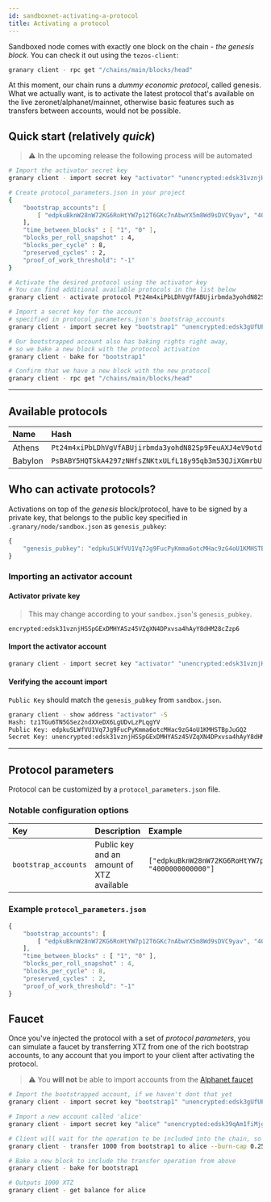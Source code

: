 ```yaml
---
id: sandboxnet-activating-a-protocol
title: Activating a protocol
---
```


Sandboxed node comes with exactly one block on the chain - *the genesis block*. You can check it out using the `tezos-client`:

```zsh
granary client - rpc get "/chains/main/blocks/head"
```

At this moment, our chain runs a *dummy economic protocol*, called genesis. What we actually want, is to activate the latest protocol that's available on the live zeronet/alphanet/mainnet, otherwise basic features such as transfers between accounts, would not be possible.

## Quick start (relatively *quick*)

> ⚠️ In the upcoming release the following process will be automated

```zsh
# Import the activator secret key
granary client - import secret key "activator" "unencrypted:edsk31vznjHSSpGExDMHYASz45VZqXN4DPxvsa4hAyY8dHM28cZzp6"

# Create protocol_parameters.json in your project
{ 
    "bootstrap_accounts": [
        [ "edpkuBknW28nW72KG6RoHtYW7p12T6GKc7nAbwYX5m8Wd9sDVC9yav", "4000000000000" ]
    ],
    "time_between_blocks" : [ "1", "0" ],
    "blocks_per_roll_snapshot" : 4,
    "blocks_per_cycle" : 8,
    "preserved_cycles" : 2,
    "proof_of_work_threshold": "-1"
}

# Activate the desired protocol using the activator key
# You can find additional available protocols in the list below
granary client - activate protocol Pt24m4xiPbLDhVgVfABUjirbmda3yohdN82Sp9FeuAXJ4eV9otd with fitness 1 and key activator and parameters $PWD/protocol_parameters.json --timestamp $(TZ='AAA+1' date +%FT%TZ)

# Import a secret key for the account 
# specified in protocol_parameters.json's bootstrap_accounts
granary client - import secret key "bootstrap1" "unencrypted:edsk3gUfUPyBSfrS9CCgmCiQsTCHGkviBDusMxDJstFtojtc1zcpsh"

# Our bootstrapped account also has baking rights right away,
# so we bake a new block with the protocol activation
granary client - bake for "bootstrap1"

# Confirm that we have a new block with the new protocol
granary client - rpc get "/chains/main/blocks/head"
```
---

## Available protocols
|Name |Hash |
|:---|:---|
|Athens| `Pt24m4xiPbLDhVgVfABUjirbmda3yohdN82Sp9FeuAXJ4eV9otd` |
|Babylon| `PsBABY5HQTSkA4297zNHfsZNKtxULfL18y95qb3m53QJiXGmrbU` |

## Who can activate protocols?

Activations on top of the *genesis* block/protocol, have to be signed by a private key, that belongs to the public key specified in `.granary/node/sandbox.json` as `genesis_pubkey`:

```js
{
    "genesis_pubkey": "edpkuSLWfVU1Vq7Jg9FucPyKmma6otcMHac9zG4oU1KMHSTBpJuGQ2"
}
```

### Importing an activator account

#### Activator private key
> This may change according to your `sandbox.json`'s `genesis_pubkey`.

`encrypted:edsk31vznjHSSpGExDMHYASz45VZqXN4DPxvsa4hAyY8dHM28cZzp6`

#### Import the activator account
```zsh
granary client - import secret key "activator" "unencrypted:edsk31vznjHSSpGExDMHYASz45VZqXN4DPxvsa4hAyY8dHM28cZzp6"
```

#### Verifying the account import
`Public Key` should match the `genesis_pubkey` from `sandbox.json`.
```zsh
granary client - show address "activator" -S
Hash: tz1TGu6TN5GSez2ndXXeDX6LgUDvLzPLqgYV
Public Key: edpkuSLWfVU1Vq7Jg9FucPyKmma6otcMHac9zG4oU1KMHSTBpJuGQ2
Secret Key: unencrypted:edsk31vznjHSSpGExDMHYASz45VZqXN4DPxvsa4hAyY8dHM28cZzp6
```

---
## Protocol parameters

Protocol can be customized by a `protocol_parameters.json` file.

### Notable configuration options

<div class="configuration-table">

|Key |Description |Example |
|:---|:---|:---|
|`bootstrap_accounts`| Public key and an amount of XTZ available |`["edpkuBknW28nW72KG6RoHtYW7p12T6GKc7nAbwYX5m8Wd9sDVC9yav", "4000000000000"]`

</div>

### Example `protocol_parameters.json`

```js
{ 
    "bootstrap_accounts": [
        [ "edpkuBknW28nW72KG6RoHtYW7p12T6GKc7nAbwYX5m8Wd9sDVC9yav", "4000000000000" ]
    ],
    "time_between_blocks" : [ "1", "0" ],
    "blocks_per_roll_snapshot" : 4,
    "blocks_per_cycle" : 8,
    "preserved_cycles" : 2,
    "proof_of_work_threshold": "-1"
}
```

## Faucet

Once you've injected the protocol with a set of *protocol parameters*, you can simulate a faucet by transferring XTZ from one of the rich bootstrap accounts, to any account that you import to your client after activating the protocol.

> ⚠️ You **will not** be able to import accounts from the [Alphanet faucet](https://faucet.tzalpha.net/)

```zsh
# Import the bootstrapped account, if we haven't dont that yet
granary client - import secret key "bootstrap1" "unencrypted:edsk3gUfUPyBSfrS9CCgmCiQsTCHGkviBDusMxDJstFtojtc1zcpsh"

# Import a new account called 'alice'
granary client - import secret key "alice" "unencrypted:edsk39qAm1fiMjgmPkw1EgQYkMzkJezLNewd7PLNHTkr6w9XA2zdfo"

# Client will wait for the operation to be included into the chain, so we start it in the background with '&'
granary client - transfer 1000 from bootstrap1 to alice --burn-cap 0.257 &

# Bake a new block to include the transfer operation from above
granary client - bake for bootstrap1

# Outputs 1000 XTZ
granary client - get balance for alice
```
